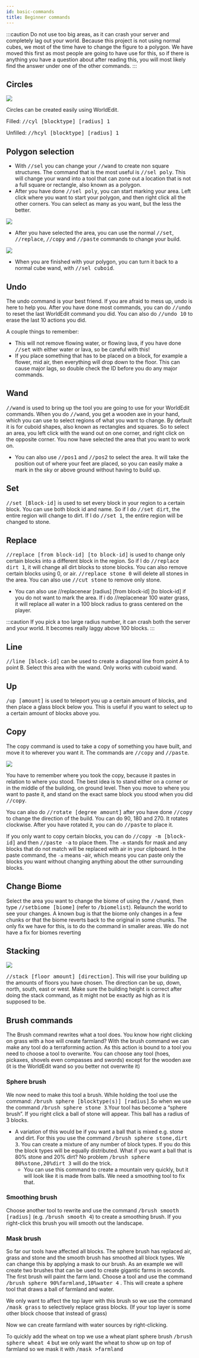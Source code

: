 ```yaml
---
id: basic-commands
title: Beginner commands
---
```


:::caution
Do not use too big areas, as it can crash your server and completely lag out your world.
Because this project is not using normal cubes, we most of the time have to change the figure to a polygon. We have moved this first as most people are going to have use for this, so if there is anything you have a question about after reading this, you will most likely find the answer under one of the other commands.
:::

## Circles

![](@site/static/media/docs/builder-guide/world-edit/beginner-commands/circles.png)

Circles can be created easily using WorldEdit. 

Filled: <kbd>//cyl [blocktype] [radius] 1</kbd>

Unfilled: <kbd>//hcyl [blocktype] [radius] 1</kbd>

## Polygon selection

- With <kbd>//sel</kbd> you can change your <kbd>//wand</kbd> to create non square structures. The command that is the most useful is <kbd>//sel poly</kbd>. This will change your wand into a tool that can zone out a location that is not a full square or rectangle, also known as a polygon.
- After you have done <kbd>//sel poly</kbd>, you can start marking your area. Left click where you want to start your polygon, and then right click all the other corners. You can select as many as you want, but the less the better. 

![](@site/static/media/docs/builder-guide/world-edit/beginner-commands/polygon_1.png)

- After you have selected the area, you can use the normal <kbd>//set</kbd>, <kbd>//replace</kbd>, <kbd>//copy</kbd> and <kbd>//paste</kbd> commands to change your build.

![](@site/static/media/docs/builder-guide/world-edit/beginner-commands/polygon_2.png)

- When you are finished with your polygon, you can turn it back to a normal cube wand, with <kbd>//sel cuboid</kbd>.

## Undo 

The undo command is your best friend. If you are afraid to mess up, undo is here to help you. After you have done most commands, you can do <kbd>//undo</kbd> to reset the last WorldEdit command you did. You can also do <kbd>//undo 10</kbd> to erase the last 10 actions you did.

A couple things to remember:
- This will not remove flowing water, or flowing lava, if you have done <kbd>//set</kbd> with either water or lava, so be careful with this!
- If you place something that has to be placed on a block, for example a flower, mid air, then everything will drop down to the floor. This can cause major lags, so double check the ID before you do any major commands.

## Wand 

<kbd>//wand</kbd> is used to bring up the tool you are going to use for your WorldEdit commands. When you do <kbd>//wand</kbd>, you get a wooden axe in your hand, which you can use to select regions of what you want to change. By default it is for cuboid shapes, also known as rectangles and squares. So to select an area, you left click with the wand out on one corner, and right click on the opposite corner. You now have selected the area that you want to work on.

- You can also use <kbd>//pos1</kbd> and <kbd>//pos2</kbd> to select the area. It will take the position out of where your feet are placed, so you can easily make a mark in the sky or above ground without having to build up.

## Set

<kbd>//set [Block-id]</kbd> is used to set every block in your region to a certain block. You can use both block id and name. So if I do <kbd>//set dirt</kbd>, the entire region will change to dirt. If I do <kbd>//set 1</kbd>, the entire region will be changed to stone.

## Replace

<kbd>//replace [from block-id] [to block-id]</kbd> is used to change only certain blocks into a different block in the region. So if I do <kbd>//replace dirt 1</kbd>, it will change all dirt blocks to stone blocks. You can also remove certain blocks using 0, or air. <kbd>//replace stone 0</kbd> will delete all stones in the area. You can also use <kbd>//cut stone</kbd> to remove only stone.

- You can also use //replacenear [radius] [from block-id] [to block-id] if you do not want to mark the area. If i do 
//replacenear 100 water grass, it will replace all water in a 100 block radius to grass centered on the player.

:::caution
If you pick a too large radius number, it can crash both the server and your world. It becomes really laggy above 100 blocks.
:::

## Line 

<kbd>//line [block-id]</kbd> can be used to create a diagonal line from point A to point B. Select this area with the wand. Only works with cuboid wand.

## Up

<kbd>/up [amount]</kbd> is used to teleport you up a certain amount of blocks, and then place a glass block below you. This is useful if you want to select up to a certain amount of blocks above you.

## Copy 

The copy command is used to take a copy of something you have built, and move it to wherever you want it. The commands are <kbd>//copy</kbd> and <kbd>//paste</kbd>.

![](@site/static/media/docs/builder-guide/world-edit/beginner-commands/copy.png)

You have to remember where you took the copy, because it pastes in relation to where you stood. The best idea is to stand either on a corner or in the middle of the building, on ground level. Then you move to where you want to paste it, and stand on the exact same block you stood when you did <kbd>//copy</kbd>.

You can also do <kbd>//rotate [degree amount]</kbd> after you have done <kbd>//copy</kbd> to change the direction of the build. You can do 90, 180 and 270. It rotates clockwise. After you have rotated it, you can do <kbd>//paste</kbd> to place it.

If you only want to copy certain blocks, you can do <kbd>//copy -m [block-id]</kbd> and then 
<kbd>//paste -a</kbd> to place them. The <code>-m</code> stands for mask and any blocks that do not match will be replaced with air in your clipboard. In the paste command, the <code>-a</code> means -air, which means you can paste only the blocks you want without changing anything about the other surrounding blocks.

## Change Biome

Select the area you want to change the biome of using the <kbd>//wand</kbd>, then type <kbd>//setbiome [biome]</kbd> (refer to <kbd>/biomelist</kbd>). Relaunch the world to see your changes.
A known bug is that the biome only changes in a few chunks or that the biome reverts back to the original in some chunks. The only fix we have for this, is to do the command in smaller areas. We do not have a fix for biomes reverting

## Stacking

![](@site/static/media/docs/builder-guide/world-edit/beginner-commands/stacking.gif)

<kbd>//stack [floor amount] [direction]</kbd>. This will rise your building up the amounts of floors you have chosen. The direction can be up, down, north, south, east or west.
Make sure the building height is correct after doing the stack command, as it might not be exactly as high as it is supposed to be.

## Brush commands

The Brush command rewrites what a tool does. You know how right clicking on grass with a hoe will create farmland? With the brush command we can make any tool do a terraforming action. As this action is bound to a tool you need to choose a tool to overwrite. You can choose any tool (hoes, pickaxes, shovels even compasses and swords) except for the wooden axe (it is the WorldEdit wand so you better not overwrite it)

### Sphere brush

We now need to make this tool a brush. While holding the tool use the command: <kbd>/brush sphere [blocktype(s)] [radius]</kbd>.So when we use the command <kbd>/brush sphere stone 3</kbd>.Your tool has become a “sphere brush”. If you right click a ball of stone will appear. This ball has a radius of 3 blocks.

- A variation of this would be if you want a ball that is mixed e.g. stone and dirt. For this you use the command <kbd>/brush sphere stone,dirt 3</kbd>. You can create a mixture of any number of block types. If you do this the block types will be equally distributed. What if you want a ball that is 80% stone and 20% dirt? No problem <kbd>/brush sphere 80%stone,20%dirt 3</kbd> will do the trick.
    - You can use this command to create a mountain very quickly, but it will look like it is made from balls. We need a smoothing tool to fix that.

### Smoothing brush

Choose another tool to rewrite and use the command <kbd>/brush smooth [radius]</kbd> (e.g. <kbd>/brush smooth 4</kbd>) to create a smoothing brush. If you right-click this brush you will smooth out the landscape.

### Mask brush

So far our tools have affected all blocks. The sphere brush has replaced air, grass and stone and the smooth brush has smoothed all block types. We can change this by applying a mask to our brush.
As an example we will create two brushes that can be used to create gigantic farms in seconds.
The first brush will paint the farm land.
Choose a tool and use the command <kbd>/brush sphere 90%farmland,10%water 4</kbd> . This will create a sphere tool that draws a ball of farmland and water.

We only want to affect the top layer with this brush so we use the command <kbd>/mask grass</kbd> to selectively replace grass blocks. (If your top layer is some other block choose that instead of grass)

Now we can create farmland with water sources by right-clicking.

To quickly add the wheat on top we use a wheat plant sphere brush <kbd>/brush sphere wheat 4</kbd> but we only want the wheat to show up on top of farmland so we mask it with <kbd>/mask >farmland</kbd>
